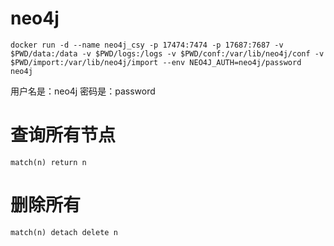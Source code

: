 # neo4j
```
docker run -d --name neo4j_csy -p 17474:7474 -p 17687:7687 -v $PWD/data:/data -v $PWD/logs:/logs -v $PWD/conf:/var/lib/neo4j/conf -v $PWD/import:/var/lib/neo4j/import --env NEO4J_AUTH=neo4j/password neo4j
```


用户名是：neo4j
密码是：password


# 查询所有节点
```
match(n) return n
```


# 删除所有
```
match(n) detach delete n
```